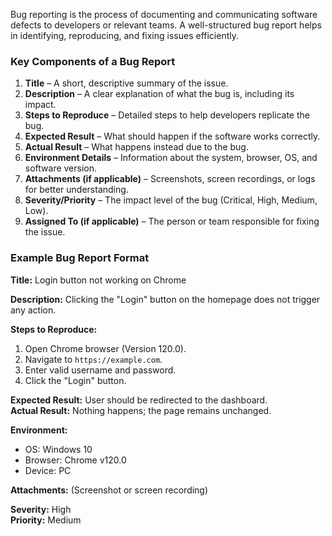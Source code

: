 Bug reporting is the process of documenting and communicating software defects to developers or relevant teams. A well-structured bug report helps in identifying, reproducing, and fixing issues efficiently.  

### **Key Components of a Bug Report**  
1. **Title** – A short, descriptive summary of the issue.  
2. **Description** – A clear explanation of what the bug is, including its impact.  
3. **Steps to Reproduce** – Detailed steps to help developers replicate the bug.  
4. **Expected Result** – What should happen if the software works correctly.  
5. **Actual Result** – What happens instead due to the bug.  
6. **Environment Details** – Information about the system, browser, OS, and software version.  
7. **Attachments (if applicable)** – Screenshots, screen recordings, or logs for better understanding.  
8. **Severity/Priority** – The impact level of the bug (Critical, High, Medium, Low).  
9. **Assigned To (if applicable)** – The person or team responsible for fixing the issue.  

### **Example Bug Report Format**  
**Title:** Login button not working on Chrome  

**Description:** Clicking the "Login" button on the homepage does not trigger any action.  

**Steps to Reproduce:**  
1. Open Chrome browser (Version 120.0).  
2. Navigate to `https://example.com`.  
3. Enter valid username and password.  
4. Click the "Login" button.  

**Expected Result:** User should be redirected to the dashboard.  
**Actual Result:** Nothing happens; the page remains unchanged.  

**Environment:**  
- OS: Windows 10  
- Browser: Chrome v120.0  
- Device: PC  

**Attachments:** (Screenshot or screen recording)  

**Severity:** High  
**Priority:** Medium  


